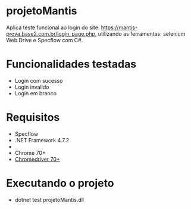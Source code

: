# projetoMantis

Aplica teste funcional ao login do site: https://mantis-prova.base2.com.br/login_page.php, utilizando as ferramentas: selenium Web Drive e Specflow com C#.


# Funcionalidades testadas
* Login com sucesso
* Login invalido
* Login em branco

# Requisitos
* Specflow
* .NET Framework 4.7.2
* 
* Chrome 70+
* [Chromedriver 70+](https://github.com/SeleniumHQ/selenium/wiki/ChromeDriver)


# Executando o projeto

* dotnet test projetoMantis.dll
